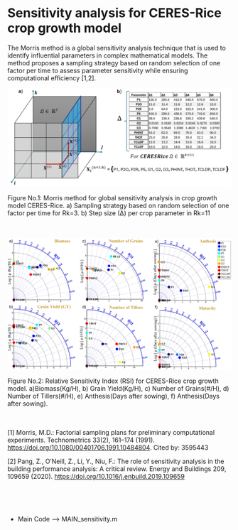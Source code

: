 # **Sensitivity analysis for CERES-Rice crop growth model**

The Morris method is a global sensitivity analysis technique that is used to identify influential parameters in complex mathematical models. 
The method proposes a sampling strategy based on random selection of one factor per time to assess parameter sensitivity while ensuring computational efficiency [1,2].

<p align="center">
<img src="./media/CERESRiceD.png" alt="drawing" width="1000"/>  
</p>
Figure No.1: Morris method for global sensitivity analysis in crop growth model CERES-Rice. a) Sampling strategy based on random selection of one factor per time for Rk=3. b) Step size (∆) per crop parameter in Rk=11
<br><br><br>  

<p align="center">
<img src="./media/SENS.png" alt="drawing" width="1000"/>  
</p>
Figure No.2: Relative Sensitivity Index (RSI) for CERES-Rice crop growth model. a)Biomass(Kg/H), b) Grain Yield(Kg/H), c) Number of Grains(#/H), d) Number of Tillers(#/H), e) Anthesis(Days after sowing), f) Anthesis(Days after sowing).
<br><br><br>

[1] Morris, M.D.: Factorial sampling plans for preliminary computational experiments. Technometrics 33(2), 161–174 (1991). https://doi.org/10.1080/00401706.1991.10484804. Cited by: 3595443

[2] Pang, Z., O’Neill, Z., Li, Y., Niu, F.: The role of sensitivity analysis in the building performance analysis: A critical review. Energy and Buildings 209, 109659 (2020). https://doi.org/10.1016/j.enbuild.2019.109659

<br><br><br>
- Main Code --> MAIN_sensitivity.m

